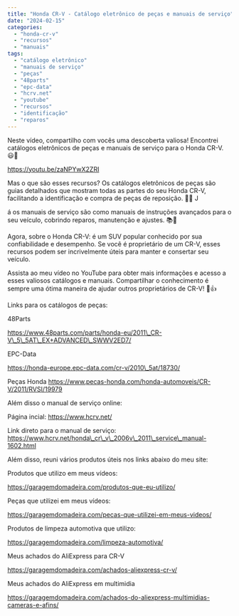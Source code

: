 ```yaml
---
title: "Honda CR-V - Catálogo eletrônico de peças e manuais de serviço"
date: "2024-02-15"
categories:
  - "honda-cr-v"
  - "recursos"
  - "manuais"
tags:
  - "catálogo eletrônico"
  - "manuais de serviço"
  - "peças"
  - "48parts"
  - "epc-data"
  - "hcrv.net"
  - "youtube"
  - "recursos"
  - "identificação"
  - "reparos"
---
```


Neste vídeo, compartilho com vocês uma descoberta valiosa! Encontrei catálogos eletrônicos de peças e manuais de serviço para o Honda CR-V. 😃🚗

https://youtu.be/zaNPYwX2ZRI

Mas o que são esses recursos? Os catálogos eletrônicos de peças são guias detalhados que mostram todas as partes do seu Honda CR-V, facilitando a identificação e compra de peças de reposição. 🧩🔧 J

á os manuais de serviço são como manuais de instruções avançados para o seu veículo, cobrindo reparos, manutenção e ajustes. 📚🔨

Agora, sobre o Honda CR-V: é um SUV popular conhecido por sua confiabilidade e desempenho. Se você é proprietário de um CR-V, esses recursos podem ser incrivelmente úteis para manter e consertar seu veículo.

Assista ao meu vídeo no YouTube para obter mais informações e acesso a esses valiosos catálogos e manuais. Compartilhar o conhecimento é sempre uma ótima maneira de ajudar outros proprietários de CR-V! 🎉👍

Links para os catálogos de peças:

48Parts

https://www.48parts.com/parts/honda-eu/2011\_CR-V\_5\_5AT\_EX+ADVANCED\_SWWV2ED7/

EPC-Data

https://honda-europe.epc-data.com/cr-v/2010\_5at/18730/

Peças Honda https://www.pecas-honda.com/honda-automoveis/CR-V/2011/RVSI/19979

Além disso o manual de serviço online:

Página incial: https://www.hcrv.net/

Link direto para o manual de serviço: https://www.hcrv.net/honda\_cr\_v\_2006v\_2011\_service\_manual-1602.html

Além disso, reuni vários produtos úteis nos links abaixo do meu site:

Produtos que utilizo em meus vídeos:

https://garagemdomadeira.com/produtos-que-eu-utilizo/

Peças que utilizei em meus vídeos:

https://garagemdomadeira.com/pecas-que-utilizei-em-meus-videos/

Produtos de limpeza automotiva que utilizo:

https://garagemdomadeira.com/limpeza-automotiva/

Meus achados do AliExpress para CR-V

https://garagemdomadeira.com/achados-aliexpress-cr-v/

Meus achados do AliExpress em multimidia

https://garagemdomadeira.com/achados-do-aliexpress-multimidias-cameras-e-afins/

